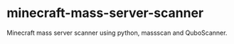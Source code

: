 # minecraft-mass-server-scanner
Minecraft mass server scanner using python, massscan and QuboScanner.
